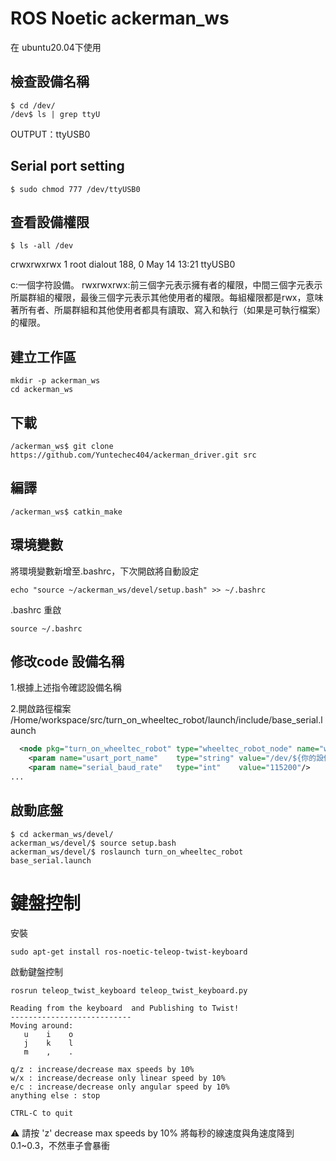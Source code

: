 # ROS Noetic ackerman_ws
在 ubuntu20.04下使用
## 檢查設備名稱
```
$ cd /dev/
/dev$ ls | grep ttyU
```

OUTPUT：ttyUSB0

## Serial port setting
```
$ sudo chmod 777 /dev/ttyUSB0
```

## 查看設備權限
```
$ ls -all /dev
```
crwxrwxrwx   1 root dialout 188,     0 May 14 13:21 ttyUSB0

c:一個字符設備。
rwxrwxrwx:前三個字元表示擁有者的權限，中間三個字元表示所屬群組的權限，最後三個字元表示其他使用者的權限。每組權限都是rwx，意味著所有者、所屬群組和其他使用者都具有讀取、寫入和執行（如果是可執行檔案）的權限。
## 建立工作區
```
mkdir -p ackerman_ws
cd ackerman_ws
```

## 下載
```
/ackerman_ws$ git clone https://github.com/Yuntechec404/ackerman_driver.git src
```
## 編譯
```
/ackerman_ws$ catkin_make
```
## 環境變數
將環境變數新增至.bashrc，下次開啟將自動設定
```
echo "source ~/ackerman_ws/devel/setup.bash" >> ~/.bashrc
```
.bashrc 重啟
```
source ~/.bashrc
```

## 修改code 設備名稱
1.根據上述指令確認設備名稱

2.開啟路徑檔案 /Home/workspace/src/turn_on_wheeltec_robot/launch/include/base_serial.launch
```xml
  <node pkg="turn_on_wheeltec_robot" type="wheeltec_robot_node" name="wheeltec_robot" output="screen" respawn="false">
    <param name="usart_port_name"    type="string" value="/dev/${你的設備名稱}"/>  
    <param name="serial_baud_rate"   type="int"    value="115200"/>
...
```
## 啟動底盤
```
$ cd ackerman_ws/devel/
ackerman_ws/devel/$ source setup.bash
ackerman_ws/devel/$ roslaunch turn_on_wheeltec_robot base_serial.launch
```
# 鍵盤控制
安裝
```
sudo apt-get install ros-noetic-teleop-twist-keyboard
```

啟動鍵盤控制
```
rosrun teleop_twist_keyboard teleop_twist_keyboard.py
```

```
Reading from the keyboard  and Publishing to Twist!
---------------------------
Moving around:
   u    i    o
   j    k    l
   m    ,    .

q/z : increase/decrease max speeds by 10%
w/x : increase/decrease only linear speed by 10%
e/c : increase/decrease only angular speed by 10%
anything else : stop

CTRL-C to quit
```
⚠️ 請按 'z'  decrease max speeds by 10%  將每秒的線速度與角速度降到 0.1~0.3，不然車子會暴衝
